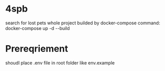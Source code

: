 # 4spb
search for lost pets 
whole project builded by docker-compose command:
docker-compose up -d --build
# Prereqriement
shoudl place .env file in root folder like env.example
